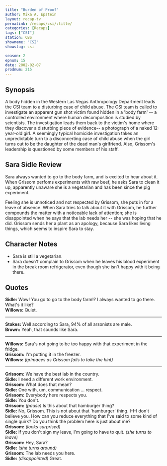 ```yaml
---
title: "Burden of Proof"
author: Mika A. Epstein
layout: recap-tv
permalink: /recaps/csi/:title/
categories: [Recaps]
tags: ["CSI"]
station: CBS
showname: "CSI"
showslug: csi

season: 2  
epnum: 15
date: 2002-02-07
prodnum: 215  
---
```


## Synopsis

A body hidden in the Western Las Vegas Anthropology Department leads the CSI team to a disturbing case of child abuse. The CSI team is called to investigate an apparent gun shot victim found hidden in a 'body farm' -- a controlled environment where human decomposition is studied by scientists. The investigation leads them back to the victim's home where they discover a disturbing piece of evidence-- a photograph of a naked 12-year-old girl. A seemingly typical homicide investigation takes an unpredictable turn to a disconcerting case of child abuse when the girl turns out to be the daughter of the dead man's girlfriend. Also, Grissom's leadership is questioned by some members of his staff.

## Sara Sidle Review

Sara always wanted to go to the body farm, and is excited to hear about it. When Grissom perfoms experiments with raw beef, he asks Sara to clean it up, apparently unaware she is a vegetarian and has been since the pig experiment. 

Feeling she is unnoticed and not respected by Grissom, she puts in for a leave of absence. When Sara tries to talk about it with Grissom, he further compounds the matter with a noticeable lack of attention; she is disappointed when he says that the lab needs her -- she was hoping that he did. Grissom sends her a plant as an apology, because Sara likes living things, which seems to inspire Sara to stay.

## Character Notes

* Sara is still a vegetarian.  
* Sara doesn't complain to Grissom when he leaves his blood experiment in the break room refrigerator, even though she isn't happy with it being there.

## Quotes

**Sidle:** Wow! You go to go to the body farm!? I always wanted to go there. What's it like?  
**Willows:** Quiet.  

- - -

**Stokes:** Well according to Sara, 94% of all arsonists are male.  
**Brown:** Yeah, that sounds like Sara.  

- - -

**Willows:** Sara's not going to be too happy with that experiment in the fridge.  
**Grissom:** I'm putting it in the freezer.  
**Willows:** _(grimaces as Grissom fails to take the hint)_  

- - -

**Grissom:** We have the best lab in the country.  
**Sidle:** I need a different work environment.  
**Grissom:** What does that mean?  
**Sidle:** One with, um, communication ... respect.  
**Grissom:** Everybody here respects you.  
**Sidle:** You don't.  
**Grissom:** _(pause)_ Is this about that hamburger thing?  
**Sidle:** No, Grissom. This is not about that 'hamburger' thing. I-I-I don't believe you. How can you reduce everything that I've said to some kind of single quirk? Do you think the problem here is just about me?  
**Grissom:** _(looks surprised)_  
**Sidle:** If you don't sign my leave, I'm going to have to quit. _(she turns to leave)_  
**Grissom:** Hey, Sara?  
**Sidle:** _(she turns around)_  
**Grissom:** The lab needs you here.  
**Sidle:** _(disappointed)_ Great.

